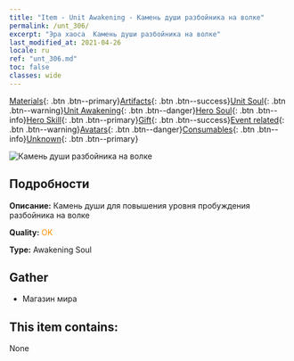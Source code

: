 ```yaml
---
title: "Item - Unit Awakening - Камень души разбойника на волке"
permalink: /unt_306/
excerpt: "Эра хаоса  Камень души разбойника на волке"
last_modified_at: 2021-04-26
locale: ru
ref: "unt_306.md"
toc: false
classes: wide
---
```

 [Materials](/ItemsRU/){: .btn .btn--primary}[Artifacts](/ItemsRU/Artifacts/){: .btn .btn--success}[Unit Soul](/ItemsRU/UnitSoul/){: .btn .btn--warning}[Unit Awakening](/ItemsRU/UnitAwakening/){: .btn .btn--danger}[Hero Soul](/ItemsRU/HeroSoul/){: .btn .btn--info}[Hero Skill](/ItemsRU/HeroSkill/){: .btn .btn--primary}[Gift](/ItemsRU/Gift/){: .btn .btn--success}[Event related](/ItemsRU/Events/){: .btn .btn--warning}[Avatars](/ItemsRU/Avatars/){: .btn .btn--danger}[Consumables](/ItemsRU/Consumables/){: .btn .btn--info}[Unknown](/ItemsRU/Unknown/){: .btn .btn--primary}

 ![Камень души разбойника на волке](/images/u/tia_langqibing.jpg)

## Подробности
 **Описание:** Камень души для повышения уровня пробуждения разбойника на волке

 **Quality:** <span style="color: #FF8C00">OK</span>

 **Type:** Awakening Soul

## Gather

*    Магазин мира 

## This item contains:

  None

